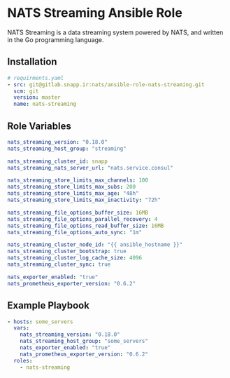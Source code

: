 # NATS Streaming Ansible Role

NATS Streaming is a data streaming system powered by NATS, and written in the Go programming language.

## Installation

``` yaml
# requirments.yaml
- src: git@gitlab.snapp.ir:nats/ansible-role-nats-streaming.git
  scm: git
  version: master
  name: nats-streaming
```

## Role Variables

``` yaml
nats_streaming_version: "0.18.0"
nats_streaming_host_group: "streaming"

nats_streaming_cluster_id: snapp
nats_streaming_nats_server_url: "nats.service.consul"

nats_streaming_store_limits_max_channels: 100
nats_streaming_store_limits_max_subs: 200
nats_streaming_store_limits_max_age: "48h"
nats_streaming_store_limits_max_inactivity: "72h"

nats_streaming_file_options_buffer_size: 16MB
nats_streaming_file_options_parallel_recovery: 4
nats_streaming_file_options_read_buffer_size: 16MB
nats_streaming_file_options_auto_sync: "1m"

nats_streaming_cluster_node_id: "{{ ansible_hostname }}"
nats_streaming_cluster_bootstrap: true
nats_streaming_cluster_log_cache_size: 4096
nats_streaming_cluster_sync: true

nats_exporter_enabled: "true"
nats_prometheus_exporter_version: "0.6.2"
```

## Example Playbook

``` yaml
- hosts: some_servers
  vars:
    nats_streaming_version: "0.18.0"
    nats_streaming_host_group: "some_servers"
    nats_exporter_enabled: "true"
    nats_prometheus_exporter_version: "0.6.2"
  roles:
    - nats-streaming
```
